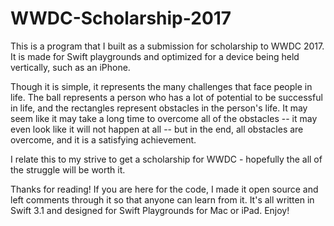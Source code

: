 # WWDC-Scholarship-2017
This is a program that I built as a submission for scholarship to WWDC 2017. It is made for Swift playgrounds and optimized for a device being held vertically, such as an iPhone.

Though it is simple, it represents the many challenges that face people in life. The ball represents a person who has a lot of potential to be successful in life, and the rectangles represent obstacles in the person's life. It may seem like it may take a long time to overcome all of the obstacles -- it may even look like it will not happen at all -- but in the end, all obstacles are overcome, and it is a satisfying achievement.

I relate this to my strive to get a scholarship for WWDC - hopefully the all of the struggle will be worth it.

Thanks for reading! If you are here for the code, I made it open source and left comments through it so that anyone can learn from it. It's all written in Swift 3.1 and designed for Swift Playgrounds for Mac or iPad. Enjoy!